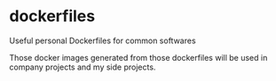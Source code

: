 dockerfiles
===========

Useful personal Dockerfiles for common softwares

Those docker images generated from those dockerfiles will be used in company projects and my side projects.



